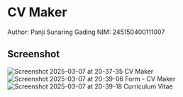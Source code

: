 # CV Maker

Author: Panji Sunaring Gading
NIM: 245150400111007

## Screenshot
![Screenshot 2025-03-07 at 20-37-35 CV Maker](https://github.com/user-attachments/assets/3d0aa5f1-1d19-45c7-b1e6-d1eabaccece1)
![Screenshot 2025-03-07 at 20-39-06 Form - CV Maker](https://github.com/user-attachments/assets/db71ff69-97b5-4727-95e7-d57e25922f8a)
![Screenshot 2025-03-07 at 20-39-18 Curriculum Vitae](https://github.com/user-attachments/assets/88fb9575-830b-458b-8850-88988c8e755b)
